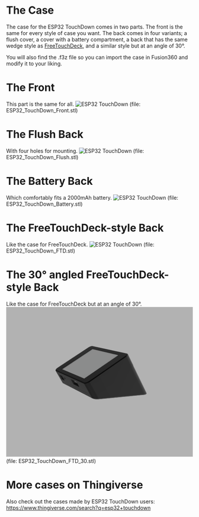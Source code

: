 # The Case

The case for the ESP32 TouchDown comes in two parts. The front is the same for every style of case you want. The back comes in four variants; a flush cover, a cover with a battery compartment, a back that has the same wedge style as [FreeTouchDeck](https://github.com/DustinWatts/FreeTouchDeck), and a similar style but at an angle of 30°.

You will also find the .f3z file so you can import the case in Fusion360 and modify it to your liking.

# The Front
This part is the same for all.
![ESP32 TouchDown](http://www.dustinwatts.nl/ESP32-TouchDown/docs/ESP32_TouchDown_Case.png)
(file: ESP32_TouchDown_Front.stl)
# The Flush Back
With four holes for mounting.
![ESP32 TouchDown](http://www.dustinwatts.nl/ESP32-TouchDown/docs/ESP32_TouchDown_Case_Flush.png)
(file: ESP32_TouchDown_Flush.stl)
# The Battery Back
Which comfortably fits a 2000mAh battery.
![ESP32 TouchDown](http://www.dustinwatts.nl/ESP32-TouchDown/docs/ESP32_TouchDown_Case_with_Battery.png)
(file: ESP32_TouchDown_Battery.stl)
# The FreeTouchDeck-style Back
Like the case for FreeTouchDeck.
![ESP32 TouchDown](http://www.dustinwatts.nl/ESP32-TouchDown/docs/ESP32_TouchDown_Case_FTD.png)
(file: ESP32_TouchDown_FTD.stl)
# The 30° angled FreeTouchDeck-style Back
Like the case for FreeTouchDeck but at an angle of 30°.
![ESP32 TouchDown](../Images/ESP32_TouchDown_Case_FTD_30.png)
(file: ESP32_TouchDown_FTD_30.stl)
# More cases on Thingiverse

Also check out the cases made by ESP32 TouchDown users:  https://www.thingiverse.com/search?q=esp32+touchdown

